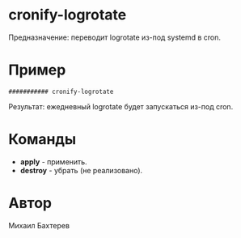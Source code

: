 # cronify-logrotate

Предназначение: переводит logrotate из-под systemd в cron.

# Пример

```
########### cronify-logrotate

```
Результат: ежедневный logrotate будет запускаться из-под cron.

# Команды

* **apply** - применить.
* **destroy** - убрать (не реализовано).

# Автор
Михаил Бахтерев

